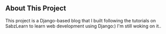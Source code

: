 ## About This Project
This project is a Django-based blog that I built following the tutorials on SabzLearn to learn web development using Django:)
I'm still woking on it..
